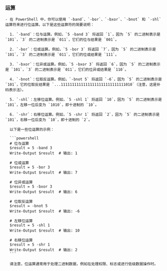 ### 运算
	- 在 PowerShell 中，你可以使用 `-band`、`-bor`、`-bxor`、`-bnot` 和 `-shl` 运算符来进行位运算。以下是这些运算符的简要说明：
	  
	  1. `-band`：位与运算。例如，`5 -band 3` 将返回 `1`，因为 `5` 的二进制表示是 `101`，`3` 的二进制表示是 `011`，它们的位与结果是 `001`。
	  
	  2. `-bor`：位或运算。例如，`5 -bor 3` 将返回 `7`，因为 `5` 的二进制表示是 `101`，`3` 的二进制表示是 `011`，它们的位或结果是 `111`。
	  
	  3. `-bxor`：位异或运算。例如，`5 -bxor 3` 将返回 `6`，因为 `5` 的二进制表示是 `101`，`3` 的二进制表示是 `011`，它们的位异或结果是 `110`。
	  
	  4. `-bnot`：位取反运算。例如，`-bnot 5` 将返回 `-6`，因为 `5` 的二进制表示是 `101`，它的位取反结果是 `...11111111111111111111111111111010`（注意，这是补码表示法）。
	  
	  5. `-shl`：左移位运算。例如，`5 -shl 1` 将返回 `10`，因为 `5` 的二进制表示是 `101`，左移一位后变为 `1010`，即十进制的 `10`。
	  
	  6. `-shr`：右移位运算。例如，`5 -shr 1` 将返回 `2`，因为 `5` 的二进制表示是 `101`，右移一位后变为 `10`，即十进制的 `2`。
	  
	  以下是一些位运算的示例：
	  
	  ```powershell
	  # 位与运算
	  $result = 5 -band 3
	  Write-Output $result  # 输出: 1
	  
	  # 位或运算
	  $result = 5 -bor 3
	  Write-Output $result  # 输出: 7
	  
	  # 位异或运算
	  $result = 5 -bxor 3
	  Write-Output $result  # 输出: 6
	  
	  # 位取反运算
	  $result = -bnot 5
	  Write-Output $result  # 输出: -6
	  
	  # 左移位运算
	  $result = 5 -shl 1
	  Write-Output $result  # 输出: 10
	  
	  # 右移位运算
	  $result = 5 -shr 1
	  Write-Output $result  # 输出: 2
	  ```
	  
	  请注意，位运算通常用于处理二进制数据，例如在处理权限、标志或进行低级数据操作时。